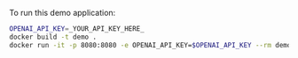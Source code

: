 To run this demo application:

```sh
OPENAI_API_KEY=_YOUR_API_KEY_HERE_
docker build -t demo .
docker run -it -p 8080:8080 -e OPENAI_API_KEY=$OPENAI_API_KEY --rm demo
```